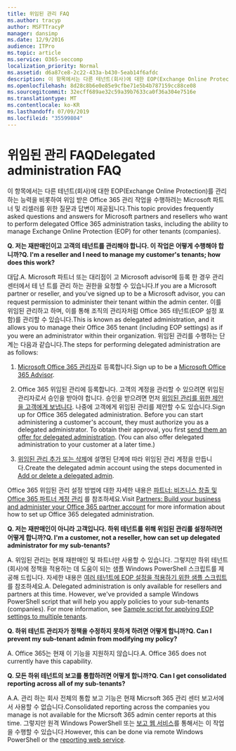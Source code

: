 ```yaml
---
title: 위임된 관리 FAQ
ms.author: tracyp
author: MSFTTracyP
manager: dansimp
ms.date: 12/9/2016
audience: ITPro
ms.topic: article
ms.service: O365-seccomp
localization_priority: Normal
ms.assetid: d6a87ce8-2c22-433a-b430-5eab14f6afdc
description: 이 항목에서는 다른 테넌트(회사)에 대한 EOP(Exchange Online Protection)를 관리하는 능력을 비롯하여 위임 받은 Office 365 관리 작업을 수행하려는 Microsoft 파트너 및 리셀러를 위한 질문과 답변이 제공됩니다.
ms.openlocfilehash: 8d28c8b6e0e85e9cfbe71e5b4b787159cc88ce08
ms.sourcegitcommit: 32ecff689ae32c59a39b7633ca0f36a304e7516e
ms.translationtype: MT
ms.contentlocale: ko-KR
ms.lasthandoff: 07/09/2019
ms.locfileid: "35599804"
---
```

# <a name="delegated-administration-faq"></a><span data-ttu-id="0e68a-103">위임된 관리 FAQ</span><span class="sxs-lookup"><span data-stu-id="0e68a-103">Delegated administration FAQ</span></span>

<span data-ttu-id="0e68a-104">이 항목에서는 다른 테넌트(회사)에 대한 EOP(Exchange Online Protection)를 관리하는 능력을 비롯하여 위임 받은 Office 365 관리 작업을 수행하려는 Microsoft 파트너 및 리셀러를 위한 질문과 답변이 제공됩니다.</span><span class="sxs-lookup"><span data-stu-id="0e68a-104">This topic provides frequently asked questions and answers for Microsoft partners and resellers who want to perform delegated Office 365 administration tasks, including the ability to manage Exchange Online Protection (EOP) for other tenants (companies).</span></span>
  
 <span data-ttu-id="0e68a-105">**Q. 저는 재판매인이고 고객의 테넌트를 관리해야 합니다. 이 작업은 어떻게 수행해야 합니까?**</span><span class="sxs-lookup"><span data-stu-id="0e68a-105">**Q. I'm a reseller and I need to manage my customer's tenants; how does this work?**</span></span>
  
<span data-ttu-id="0e68a-106">대답.</span><span class="sxs-lookup"><span data-stu-id="0e68a-106">A.</span></span> <span data-ttu-id="0e68a-107">Microsoft 파트너 또는 대리점이 고 Microsoft advisor에 등록 한 경우 관리 센터에서 테 넌 트를 관리 하는 권한을 요청할 수 있습니다.</span><span class="sxs-lookup"><span data-stu-id="0e68a-107">If you are a Microsoft partner or reseller, and you've signed up to be a Microsoft advisor, you can request permission to administer their tenant within the admin center.</span></span> <span data-ttu-id="0e68a-108">이를 위임된 관리하고 하며, 이를 통해 조직의 관리자처럼 Office 365 테넌트(EOP 설정 포함)를 관리할 수 있습니다.</span><span class="sxs-lookup"><span data-stu-id="0e68a-108">This is known as delegated administration, and it allows you to manage their Office 365 tenant (including EOP settings) as if you were an administrator within their organization.</span></span> <span data-ttu-id="0e68a-109">위임된 관리를 수행하는 단계는 다음과 같습니다.</span><span class="sxs-lookup"><span data-stu-id="0e68a-109">The steps for performing delegated administration are as follows:</span></span>
  
1. <span data-ttu-id="0e68a-110">[Microsoft Office 365 관리자](https://aka.ms/cloudbenefits)로 등록합니다.</span><span class="sxs-lookup"><span data-stu-id="0e68a-110">Sign up to be a [Microsoft Office 365 Advisor](https://aka.ms/cloudbenefits).</span></span>
    
2. <span data-ttu-id="0e68a-p102">Office 365 위임된 관리에 등록합니다. 고객의 계정을 관리할 수 있으려면 위임된 관리자로서 승인을 받아야 합니다. 승인을 받으려면 먼저 [위임된 관리를 위한 제안을 고객에게 보냅니다](https://go.microsoft.com/fwlink/?LinkId=396829). 나중에 고객에게 위임된 관리를 제안할 수도 있습니다.</span><span class="sxs-lookup"><span data-stu-id="0e68a-p102">Sign up for Office 365 delegated administration. Before you can start administering a customer's account, they must authorize you as a delegated administrator. To obtain their approval, you first [send them an offer for delegated administration](https://go.microsoft.com/fwlink/?LinkId=396829). (You can also offer delegated administration to your customer at a later time.)</span></span> 
    
3. <span data-ttu-id="0e68a-115">[위임된 관리 추가 또는 삭제](https://go.microsoft.com/fwlink/?LinkId=396831)에 설명된 단계에 따라 위임된 관리 계정을 만듭니다.</span><span class="sxs-lookup"><span data-stu-id="0e68a-115">Create the delegated admin account using the steps documented in [Add or delete a delegated admin](https://go.microsoft.com/fwlink/?LinkId=396831).</span></span>
    
<span data-ttu-id="0e68a-116">Office 365 위임된 관리 설정 방법에 대한 자세한 내용은 [파트너: 비즈니스 창출 및 Office 365 파트너 계정 관리](https://go.microsoft.com/fwlink/?LinkId=301485) 를 참조하세요.</span><span class="sxs-lookup"><span data-stu-id="0e68a-116">Visit [Partners: Build your business and administer your Office 365 partner account](https://go.microsoft.com/fwlink/?LinkId=301485) for more information about how to set up Office 365 delegated administration.</span></span> 
  
 <span data-ttu-id="0e68a-117">**Q. 저는 재판매인이 아니라 고객입니다. 하위 테넌트를 위해 위임된 관리를 설정하려면 어떻게 합니까?**</span><span class="sxs-lookup"><span data-stu-id="0e68a-117">**Q. I'm a customer, not a reseller, how can set up delegated administrator for my sub-tenants?**</span></span>
  
<span data-ttu-id="0e68a-p103">A. 위임된 관리는 현재 재판매인 및 파트너만 사용할 수 있습니다. 그렇지만 하위 테넌트(회사)에 정책을 적용하는 데 도움이 되는 샘플 Windows PowerShell 스크립트를 제공해 드립니다. 자세한 내용은 [여러 테넌트에 EOP 설정을 적용하기 위한 샘플 스크립트](sample-script-for-applying-eop-settings-to-multiple-tenants.md)를 참조하세요.</span><span class="sxs-lookup"><span data-stu-id="0e68a-p103">A. Delegated administration is only available for resellers and partners at this time. However, we've provided a sample Windows PowerShell script that will help you apply policies to your sub-tenants (companies). For more information, see [Sample script for applying EOP settings to multiple tenants](sample-script-for-applying-eop-settings-to-multiple-tenants.md).</span></span>
  
 <span data-ttu-id="0e68a-122">**Q. 하위 테넌트 관리자가 정책을 수정하지 못하게 하려면 어떻게 합니까?**</span><span class="sxs-lookup"><span data-stu-id="0e68a-122">**Q. Can I prevent my sub-tenant admin from modifying my policy?**</span></span>
  
<span data-ttu-id="0e68a-p104">A. Office 365는 현재 이 기능을 지원하지 않습니다.</span><span class="sxs-lookup"><span data-stu-id="0e68a-p104">A. Office 365 does not currently have this capability.</span></span>
  
 <span data-ttu-id="0e68a-125">**Q. 모든 하위 테넌트의 보고를 통합하려면 어떻게 합니까?**</span><span class="sxs-lookup"><span data-stu-id="0e68a-125">**Q. Can I get consolidated reporting across all of my sub-tenants?**</span></span>
  
<span data-ttu-id="0e68a-126">A.</span><span class="sxs-lookup"><span data-stu-id="0e68a-126">A.</span></span> <span data-ttu-id="0e68a-127">관리 하는 회사 전체의 통합 보고 기능은 현재 Micrsoft 365 관리 센터 보고서에서 사용할 수 없습니다.</span><span class="sxs-lookup"><span data-stu-id="0e68a-127">Consolidated reporting across the companies you manage is not available for the Micrsoft 365 admin center reports at this time.</span></span> <span data-ttu-id="0e68a-128">그렇지만 원격 Windows PowerShell 또는 [보고 웹 서비스](https://go.microsoft.com/fwlink/?LinkId=279926)를 통해서는 이 작업을 수행할 수 있습니다.</span><span class="sxs-lookup"><span data-stu-id="0e68a-128">However, this can be done via remote Windows PowerShell or the [reporting web service](https://go.microsoft.com/fwlink/?LinkId=279926).</span></span> 
  

